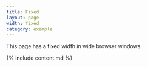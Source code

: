 ```yaml
---
title: Fixed
layout: page
width: fixed
category: example
---
```


This page has a fixed width in wide browser windows.

{% include content.md %}
